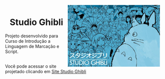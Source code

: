 <img src="image/studio.jpg" align="right" width="300">

<h1 align="center"> Studio Ghibli </h1>
Projeto desenvolvido para Curso de Introdução a Linguagem de Marcação e Script.
<br></br>

Você pode acessar o site projetado clicando em [Site Studio Ghibli]([url](https://pizza2u.github.io/Projeto_Studio_Ghibli/)https://pizza2u.github.io/Projeto_Studio_Ghibli/)
